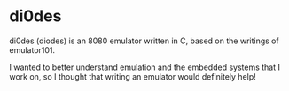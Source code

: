 # di0des
di0des (diodes) is an 8080 emulator written in C, based on the
writings of emulator101.

I wanted to better understand emulation and the embedded systems that
I work on, so I thought that writing an emulator would definitely
help!
